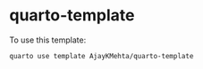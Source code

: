 # quarto-template

To use this template:

```shell
quarto use template AjayKMehta/quarto-template
```

